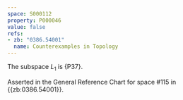 ```yaml
---
space: S000112
property: P000046
value: false
refs:
- zb: "0386.54001"
  name: Counterexamples in Topology
---
```


The subspace $L_1$ is {P37}.

Asserted in the General Reference Chart for space #115 in
{{zb:0386.54001}}.
